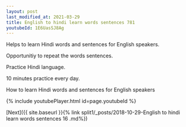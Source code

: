 ```yaml
---
layout: post
last_modified_at: 2021-03-29
title: English to hindi learn words sentences 781 
youtubeId: 1E6UasSJ8Ag
---
```

 
 
Helps to learn Hindi words and sentences for English speakers.

Opportunitiy to repeat the words sentences. 

Practice Hindi language. 
 
10 minutes practice every day. 
 
How to learn Hindi words and sentences for English speakers 
 
{% include youtubePlayer.html id=page.youtubeId %}
 
 
[Next]({{ site.baseurl }}{% link  split1/_posts/2018-10-29-English to hindi learn words sentences 16 .md%})
 
